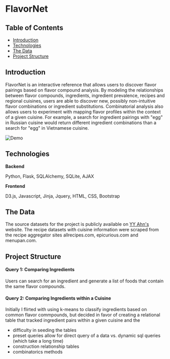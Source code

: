 # FlavorNet

## Table of Contents
- [Introduction](#introduction)
- [Technologies](#technologies)
- [The Data](#the-data)
- [Project Structure](#project-structure)
 

## Introduction

FlavorNet is an interactive reference that allows users to discover flavor pairings based on flavor compound analysis. By modeling the relationships between flavor compounds, ingredients, ingredient prevalence, recipes and regional cuisines, users are able to discover new, possibly non-intuitive flavor combinations or ingredient substitutions. Combinatorial analysis also allows users to experiment with mapping flavor profiles within the context of a given cuisine. For example, a search for ingredient pairings with "egg" in Russian cuisine would return different ingredient combinations than a search for "egg" in Vietnamese cuisine. 

![Demo](https://github.com/levi006/FlavorNet/blob/master/static/img/runthrough.gif)

## Technologies

**Backend**

Python, Flask, SQLAlchemy, SQLite, AJAX

**Frontend**

D3.js, Javascript, Jinja, Jquery, HTML, CSS, Bootstrap

## The Data

The source datasets for the project is publicly available on [YY Ahn's](http://yongyeol.com/) website. The recipe datasets with cuisine information were scraped from the recipe aggregator sites allrecipes.com, epicurious.com and menupan.com. 

## Project Structure 

#### Query 1: Comparing Ingredients

Users can search for an ingredient and generate a list of foods that contain the same flavor compounds. 

#### Query 2: Comparing Ingredients within a Cuisine

Initially I flirted with using k-means to classify ingredients based on common flavor commpounds, but decided in favor of creating a relational table that tracked ingredient pairs within a given cuisine and the   

- difficulty in seeding the tables
- preset queries allow for direct query of a data vs. dynamic sql queries (which take a long time)
- construction relationship tables
- combinatorics methods 
